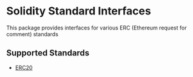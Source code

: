 # Solidity Standard Interfaces

This package provides interfaces for various ERC (Ethereum request for comment) standards

## Supported Standards

- [ERC20](https://eips.ethereum.org/EIPS/eip-20)